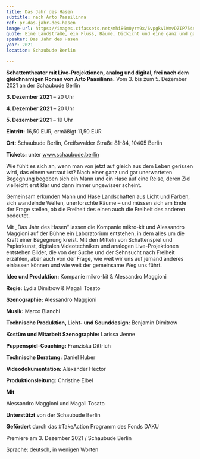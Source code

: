 ```yaml
---
title: Das Jahr des Hasen
subtitle: nach Arto Paasilinna
ref: pr-das-jahr-des-hasen
image-url: https://images.ctfassets.net/mhi86m0yrn9x/6vpgkV1WmvDZIP754nrGf9/2d90cf50765bb6799f1f083939e105af/Das_Jahr_des_Hasen_small.jpeg
quote: Eine Landstraße, ein Fluss, Bäume, Dickicht und eine ganz und gar unerwartete Begegnung. 
speaker: Das Jahr des Hasen
year: 2021
location: Schaubude Berlin

---
```


**Schattentheater mit Live-Projektionen, analog und digital, frei nach dem gleichnamigen Roman von Arto Paasilinna.**
Vom 3. bis zum 5. Dezember 2021 an der Schaubude Berlin

**3. Dezember 2021** – 20 Uhr

**4. Dezember 2021** – 20 Uhr

**5. Dezember 2021** – 19 Uhr

**Eintritt:** 16,50 EUR, ermäßigt 11,50 EUR

**Ort:** Schaubude Berlin, Greifswalder Straße 81-84, 10405 Berlin

**Tickets:** unter www.schaubude.berlin



Wie fühlt es sich an, wenn man von jetzt auf gleich aus dem Leben gerissen wird, das einem vertraut ist? Nach einer ganz und gar unerwarteten Begegnung begeben sich ein Mann und ein Hase auf eine Reise, deren Ziel vielleicht erst klar und dann immer ungewisser scheint. 

Gemeinsam erkunden Mann und Hase Landschaften aus Licht und Farben, sich wandelnde Welten, unerforschte Räume – und müssen sich am Ende der Frage stellen, ob die Freiheit des einen auch die Freiheit des anderen bedeutet.

Mit „Das Jahr des Hasen“ lassen die Kompanie mikro-kit und Alessandro Maggioni auf der Bühne ein Laboratorium entstehen, in dem alles um die Kraft einer Begegnung kreist. Mit den Mitteln von Schattenspiel und Papierkunst, digitalen Videotechniken und analogen Live-Projektionen entstehen Bilder, die von der Suche und der Sehnsucht nach Freiheit erzählen, aber auch von der Frage, wie weit wir uns auf jemand anderes einlassen können und wie weit der gemeinsame Weg uns führt.


**Idee und Produktion:** Kompanie mikro-kit & Alessandro Maggioni 

**Regie:** Lydia Dimitrow & Magali Tosato 

**Szenographie:** Alessandro Maggioni 

**Musik:** Marco Bianchi 

**Technische Produktion, Licht- und Sounddesign:** Benjamin Dimitrow 

**Kostüm und Mitarbeit Szenographie:** Larissa Jenne 

**Puppenspiel-Coaching:** Franziska Dittrich 

**Technische Beratung:** Daniel Huber

**Videodokumentation:** Alexander Hector

**Produktionsleitung:** Christine Elbel 

**Mit**

Alessandro Maggioni und Magali Tosato 

**Unterstützt** von der Schaubude Berlin 

**Gefördert** durch das #TakeAction Programm des Fonds DAKU	



Premiere am 3. Dezember 2021 / Schaubude Berlin

Sprache: deutsch, in wenigen Worten

